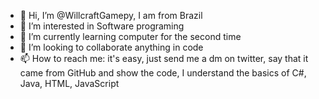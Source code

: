 - 👋 Hi, I’m @WillcraftGamepy, I am from Brazil 
- 👀 I’m interested in Software programing
- 🌱 I’m currently learning computer for the second time
- 💞️ I’m looking to collaborate anything in code
- 📫 How to reach me: it's easy, just send me a dm on twitter, say that it came from GitHub and show the code, I understand the basics of C#, Java, HTML, JavaScript

<!---
WillcraftGamepy/WillcraftGamepy is a ✨ special ✨ repository because its `README.md` (this file) appears on your GitHub profile.
You can click the Preview link to take a look at your changes.
--->
